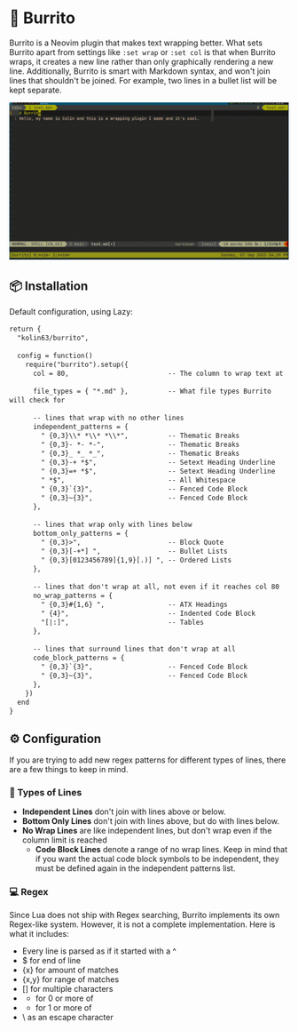 # 🌯 Burrito
Burrito is a Neovim plugin that makes text wrapping better. What sets Burrito 
apart from settings like `:set wrap` or `:set col` is that when Burrito wraps, 
it creates a new line rather than only graphically rendering a new line. 
Additionally, Burrito is smart with Markdown syntax, and won't join lines that 
shouldn't be joined. For example, two lines in a bullet list will be kept 
separate.

![demo](demo.gif)

## 📦 Installation
Default configuration, using Lazy:
```
return {
  "kolin63/burrito",

  config = function()
    require("burrito").setup({
      col = 80,                         -- The column to wrap text at

      file_types = { "*.md" },          -- What file types Burrito will check for

      -- lines that wrap with no other lines
      independent_patterns = {
        " {0,3}\\* *\\* *\\*",          -- Thematic Breaks
        " {0,3}- *- *-",                -- Thematic Breaks
        " {0,3}_ *_ *_",                -- Thematic Breaks
        " {0,3}-+ *$",                  -- Setext Heading Underline
        " {0,3}=+ *$",                  -- Setext Heading Underline
        " *$",                          -- All Whitespace
        " {0,3}`{3}",                   -- Fenced Code Block
        " {0,3}~{3}",                   -- Fenced Code Block
      },

      -- lines that wrap only with lines below
      bottom_only_patterns = {
        " {0,3}>",                      -- Block Quote
        " {0,3}[-+*] ",                 -- Bullet Lists
        " {0,3}[0123456789]{1,9}[.)] ", -- Ordered Lists
      },

      -- lines that don't wrap at all, not even if it reaches col 80
      no_wrap_patterns = {
        " {0,3}#{1,6} ",                -- ATX Headings
        " {4}",                         -- Indented Code Block
        "[|:]",                         -- Tables
      },

      -- lines that surround lines that don't wrap at all
      code_block_patterns = {
        " {0,3}`{3}",                   -- Fenced Code Block
        " {0,3}~{3}",                   -- Fenced Code Block
      },
    })
  end
}
```

## ⚙️ Configuration
If you are trying to add new regex patterns for different types of lines, there 
are a few things to keep in mind. 
### 📄 Types of Lines
* **Independent Lines** don't join with lines above or below.
* **Bottom Only Lines** don't join with lines above, but do with lines below.
* **No Wrap Lines** are like independent lines, but don't wrap even if the 
  column limit is reached
  * **Code Block Lines** denote a range of no wrap lines. Keep in mind that if 
    you want the actual code block symbols to be independent, they must be 
    defined again in the independent patterns list.
### 💻 Regex
Since Lua does not ship with Regex searching, Burrito implements its own 
Regex-like system. However, it is not a complete implementation. Here is what 
it includes:
* Every line is parsed as if it started with a ^
* $ for end of line
* {x} for amount of matches
* {x,y} for range of matches
* [] for multiple characters
* * for 0 or more of
* + for 1 or more of
* \ as an escape character
